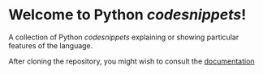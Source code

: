 # Welcome to Python *codesnippets*!

A collection of Python *codesnippets* explaining or showing particular features of the language.

After cloning the repository, you might wish to consult the [documentation](https://htmlpreview.github.io/?https://github.com/MicheleIarossi/Python_codesnippets/blob/main/doc/html/index.html)


